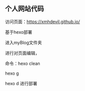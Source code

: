 ## 个人网站代码

访问页面：https://xmhdevil.github.io/

基于hexo部署

进入myBlog文件夹

进行对页面编辑，

命令：hexo clean

hexo g

hexo d 进行部署



